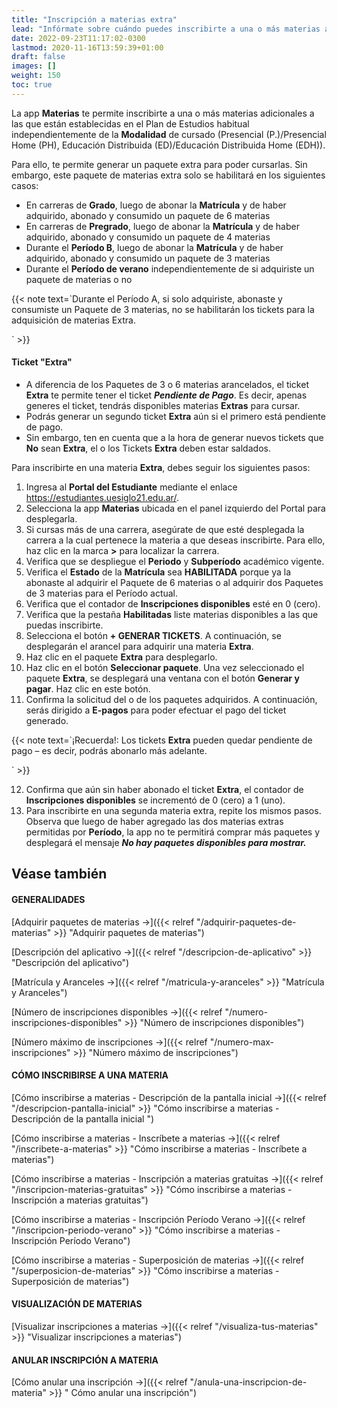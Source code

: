 ```yaml
---
title: "Inscripción a materias extra"
lead: "Infórmate sobre cuándo puedes inscribirte a una o más materias adicionales a las establecidas en el Plan de Estudios."
date: 2022-09-23T11:17:02-0300
lastmod: 2020-11-16T13:59:39+01:00
draft: false
images: []
weight: 150
toc: true
---
```

La app **Materias** te permite inscribirte a una o más materias adicionales a las que están establecidas en el Plan de Estudios habitual independientemente de la **Modalidad** de cursado (Presencial (P.)/Presencial Home (PH), Educación Distribuida (ED)/Educación Distribuida Home (EDH)).

Para ello, te permite generar un paquete extra para poder cursarlas. Sin embargo, este paquete de materias extra solo se habilitará en los siguientes casos:
- En carreras de **Grado**, luego de abonar la **Matrícula** y de haber adquirido, abonado y consumido un paquete de 6 materias
- En carreras de **Pregrado**, luego de abonar la **Matrícula** y de haber adquirido, abonado y consumido un paquete de 4 materias
- Durante el **Período B**, luego de abonar la **Matrícula** y de haber adquirido, abonado y consumido un paquete de 3 materias
- Durante el **Período de verano** independientemente de si adquiriste un paquete de materias o no

{{< note text=`Durante el Período A, si solo adquiriste, abonaste y consumiste un Paquete de 3 materias, no se habilitarán los tickets para la adquisición de materias Extra.

` >}}
</b>

#### Ticket "Extra"

- A diferencia de los Paquetes de 3 o 6 materias arancelados, el ticket **Extra** te permite tener el ticket **_Pendiente de Pago_**. Es decir, apenas generes el ticket, tendrás disponibles materias **Extras** para cursar.
- Podrás generar un segundo ticket **Extra** aún si el primero está pendiente de pago.
- Sin embargo, ten en cuenta que a la hora de generar nuevos tickets que **No** sean **Extra**, el o los Tickets **Extra** deben estar saldados.

Para inscribirte en una materia **Extra**, debes seguir los siguientes pasos:

1. Ingresa al **Portal del Estudiante** mediante el enlace https://estudiantes.uesiglo21.edu.ar/.
2. Selecciona la app **Materias** ubicada en el panel izquierdo del Portal para desplegarla.
3. Si cursas más de una carrera, asegúrate de que esté desplegada la carrera a la cual pertenece la materia a que deseas inscribirte. Para ello, haz clic en la marca **>** para localizar la carrera.
4. Verifica que se despliegue el **Periodo** y **Subperíodo** académico vigente.
5. Verifica el **Estado** de la **Matrícula** sea **HABILITADA** porque ya la abonaste al adquirir el Paquete de 6 materias o al adquirir dos Paquetes de 3 materias para el Período actual.
6. Verifica que el contador de **Inscripciones disponibles** esté en 0 (cero).
7. Verifica que la pestaña **Habilitadas** liste materias disponibles a las que puedas inscribirte.
8. Selecciona el botón **+ GENERAR TICKETS**. A continuación, se desplegarán el arancel para adquirir una materia **Extra**.
9. Haz clic en el paquete **Extra** para desplegarlo.
10. Haz clic en el botón **Seleccionar paquete**. Una vez seleccionado el paquete **Extra**, se desplegará una ventana con el botón **Generar y pagar**. Haz clic en este botón.
11. Confirma la solicitud del o de los paquetes adquiridos. A continuación, serás dirigido a **E-pagos** para poder efectuar el pago del ticket generado.

{{< note text=`¡Recuerda!: Los tickets <b>Extra</b> pueden quedar pendiente de pago – es decir, podrás abonarlo más adelante.

` >}}
</b>

12. Confirma que aún sin haber abonado el ticket **Extra**, el contador de **Inscripciones disponibles** se incrementó de 0 (cero) a 1 (uno).
13. Para inscribirte en una segunda materia extra, repite los mismos pasos. Observa que luego de haber agregado las dos materias extras permitidas por **Período**, la app no te permitirá comprar más paquetes y desplegará el mensaje **_No hay paquetes disponibles para mostrar._**

## Véase también

#### GENERALIDADES

[Adquirir paquetes de materias →]({{< relref "/adquirir-paquetes-de-materias" >}} "Adquirir paquetes de materias")

[Descripción del aplicativo →]({{< relref "/descripcion-de-aplicativo" >}} "Descripción del aplicativo")

[Matrícula y Aranceles →]({{< relref "/matricula-y-aranceles" >}} "Matrícula y Aranceles")

[Número de inscripciones disponibles →]({{< relref "/numero-inscripciones-disponibles" >}} "Número de inscripciones disponibles")

[Número máximo de inscripciones →]({{< relref "/numero-max-inscripciones" >}} "Número máximo de inscripciones")

#### CÓMO INSCRIBIRSE A UNA MATERIA 

[Cómo inscribirse a materias - Descripción de la pantalla inicial →]({{< relref "/descripcion-pantalla-inicial" >}} "Cómo inscribirse a materias - Descripción de la pantalla inicial ")

[Cómo inscribirse a materias - Inscríbete a materias →]({{< relref "/inscribete-a-materias" >}} "Cómo inscribirse a materias - Inscríbete a materias")

[Cómo inscribirse a materias - Inscripción a materias gratuitas →]({{< relref "/inscripcion-materias-gratuitas" >}} "Cómo inscribirse a materias - Inscripción a materias gratuitas")

[Cómo inscribirse a materias - Inscripción Período Verano →]({{< relref "/inscripcion-periodo-verano" >}} "Cómo inscribirse a materias - Inscripción Período Verano")

[Cómo inscribirse a materias - Superposición de materias →]({{< relref "/superposicion-de-materias" >}} "Cómo inscribirse a materias - Superposición de materias")

#### VISUALIZACIÓN DE MATERIAS

[Visualizar inscripciones a materias →]({{< relref "/visualiza-tus-materias" >}} "Visualizar inscripciones a materias")

#### ANULAR INSCRIPCIÓN A MATERIA

[Cómo anular una inscripción →]({{< relref "/anula-una-inscripcion-de-materia" >}} " Cómo anular una inscripción")

